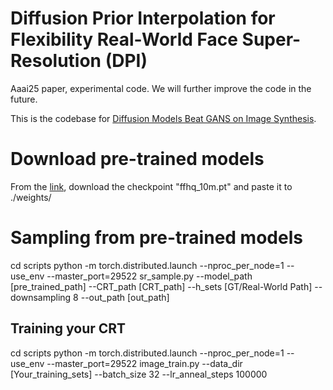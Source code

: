 # Diffusion Prior Interpolation for Flexibility Real-World Face Super-Resolution (DPI)

Aaai25 paper, experimental code. We will further improve the code in the future.

This is the codebase for [Diffusion Models Beat GANS on Image Synthesis](http://arxiv.org/abs/2105.05233).

# Download pre-trained models

From the [link](https://drive.google.com/drive/folders/1jElnRoFv7b31fG0v6pTSQkelbSX3xGZh?usp=sharing), download the checkpoint "ffhq_10m.pt" and paste it to ./weights/

# Sampling from pre-trained models
cd scripts
python -m torch.distributed.launch --nproc_per_node=1 --use_env --master_port=29522 sr_sample.py --model_path [pre_trained_path] --CRT_path [CRT_path] --h_sets [GT/Real-World Path] --downsampling 8 --out_path [out_path]

## Training your CRT
cd scripts
python -m torch.distributed.launch --nproc_per_node=1 --use_env --master_port=29522 image_train.py --data_dir [Your_training_sets] --batch_size 32 --lr_anneal_steps 100000
